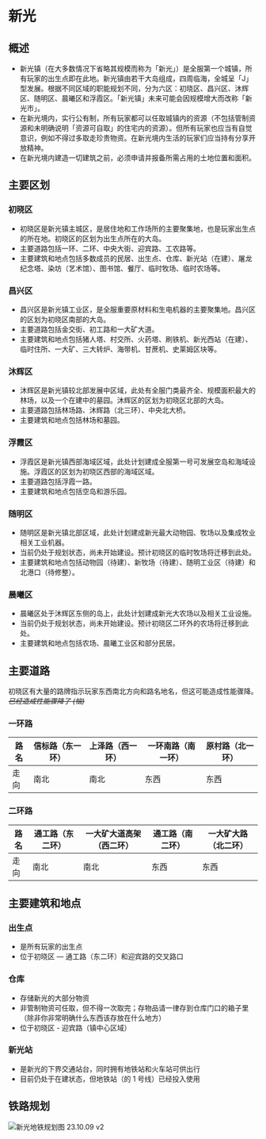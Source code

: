 # 新光

## 概述

- 新光镇（在大多数情况下省略其规模而称为「新光」）是全服第一个城镇，所有玩家的出生点即在此地。新光镇由若干大岛组成，四周临海，全城呈「J」型发展。根据不同区域的职能规划不同，分为六区：初晓区、昌兴区、沐辉区、随明区、晨曦区和浮霞区。「新光镇」未来可能会因规模增大而改称「新光市」。
- 在新光境内，实行公有制，所有玩家都可以任取城镇内的资源（不包括管制资源和未明确说明「资源可自取」的住宅内的资源）。但所有玩家也应当有自觉意识，例如不得过多取走珍贵物资。在新光境内生活的玩家们应当持有分享开放精神。
- 在新光境内建造一切建筑之前，必须申请并报备所需占用的土地位置和面积。

## 主要区划

### 初晓区

- 初晓区是新光镇主城区，是居住地和工作场所的主要聚集地，也是玩家出生点的所在地。初晓区的区划为出生点所在的大岛。
- 主要道路包括一环、二环、中央大街、迎宾路、工农路等。
- 主要建筑和地点包括多数成员的民居、出生点、仓库、新光站（在建）、屠龙纪念塔、染坊（艺术馆）、图书馆、餐厅、临时牧场、临时农场等。

### 昌兴区

- 昌兴区是新光镇工业区，是全服重要原材料和生电机器的主要聚集地。昌兴区的区划为初晓区南部的大岛。
- 主要道路包括金交街、初工路和一大矿大道。
- 主要建筑和地点包括猪人塔、村交所、火药塔、刷铁机、新光西站（在建）、临时住所、一大矿、三大转炉、海带机、甘蔗机、史莱姆区块等。

### 沐辉区

- 沐辉区是新光镇较北部发展中区域，此处有全服门类最齐全、规模面积最大的林场，以及一个在建中的墓园。沐辉区的区划为初晓区北部的大岛。
- 主要道路包括林场路、沐辉路（北三环）、中央北大桥。
- 主要建筑和地点包括林场和墓园。

### 浮霞区

- 浮霞区是新光镇西部海域区域，此处计划建成全服第一号可发展空岛和海域设施。浮霞区的区划为初晓区西部的海域区域。
- 主要道路包括浮霞一路。
- 主要建筑和地点包括空岛和游乐园。

### 随明区

- 随明区是新光镇北部区域，此处计划建成新光最大动物园、牧场以及集成牧业相关工业机器。
- 当前仍处于规划状态，尚未开始建设。预计初晓区的临时牧场将迁移到此处。
- 主要建筑和地点包括动物园（待建）、新牧场（待建）、随明工业区（待建）和北港口（待修整）。

### 晨曦区

- 晨曦区处于沐辉区东侧的岛上，此处计划建成新光大农场以及相关工业设施。
- 当前仍处于规划状态，尚未开始建设。预计初晓区二环外的农场将迁移到此处。
- 主要建筑和地点包括农场、晨曦工业区和部分民居。

## 主要道路

初晓区有大量的路牌指示玩家东西南北方向和路名地名，但这可能造成性能骤降。*~~已经造成性能骤降了 (恼)~~*

### 一环路

| 路名 | 信标路（东一环） | 上泽路（西一环） | 一环南路（南一环） | 原村路（北一环） |
| --- | --- | --- | --- | --- |
| 走向 | 南北 | 南北 | 东西 | 东西 |

### 二环路

| 路名 | 通工路（东二环） | 一大矿大道高架（西二环） | 通工路（南二环） | 一大矿大路（北二环） |
| --- | --- | --- | --- | --- |
| 走向 | 南北 | 南北 | 东西 | 东西 |

## 主要建筑和地点

### 出生点

- 是所有玩家的出生点
- 位于初晓区 — 通工路（东二环）和迎宾路的交叉路口

### 仓库

- 存储新光的大部分物资
- 非管制物资可任取，但不得一次取完；存物品请一律存到仓库门口的箱子里（除非你非常明确什么东西该存放在什么地方）
- 位于初晓区 - 迎宾路（镇中心区域）

### 新光站

- 是新光的下界交通站台，同时拥有地铁站和火车站可供出行
- 目前仍处于在建状态，但地铁站（的 1 号线）已经投入使用

## 铁路规划

![新光地铁规划图 23.10.09 v2](../../assets/SurvivalIII/xinguang_metro.png)
